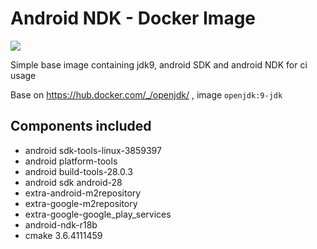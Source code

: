 # Android NDK - Docker Image
[![](https://images.microbadger.com/badges/image/lakoo/android-ndk.svg)](https://microbadger.com/images/lakoo/android-ndk "Get your own image badge on microbadger.com")

Simple base image containing jdk9, android SDK and android NDK for ci usage

Base on https://hub.docker.com/_/openjdk/ , image `openjdk:9-jdk`

## Components included
* android sdk-tools-linux-3859397
* android platform-tools
* android build-tools-28.0.3
* android sdk android-28
* extra-android-m2repository
* extra-google-m2repository
* extra-google-google_play_services
* android-ndk-r18b
* cmake 3.6.4111459
